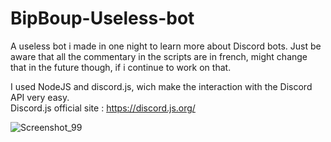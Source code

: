 # BipBoup-Useless-bot
A useless bot i made in one night to learn more about Discord bots.
Just be aware that all the commentary in the scripts are in french, might change that in the future though, if i continue to work on that.

I used NodeJS and discord.js, wich make the interaction with the Discord API very easy.<br>
Discord.js official site : https://discord.js.org/ 

![Screenshot_99](https://user-images.githubusercontent.com/46076347/57119230-c7f10a80-6d68-11e9-84c2-fb317160d6e5.png)
